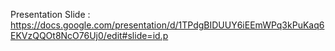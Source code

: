 Presentation Slide :  https://docs.google.com/presentation/d/1TPdgBIDUUY6iEEmWPq3kPuKaq6EKVzQQOt8NcO76Uj0/edit#slide=id.p
